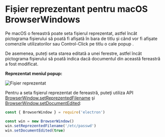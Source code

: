 # Fișier reprezentant pentru macOS BrowserWindows

Pe macOS o fereastră poate seta fișierul reprezentat, astfel încât pictograma fișierului să poată fi afișată în bara de titlu și când vor fi afișate comenzile utilizatorilor sau Control-Click pe titlu o cale popup .

De asemenea, puteți seta starea editată a unei ferestre, astfel încât pictograma fișierului să poată indica dacă documentul din această fereastră a fost modificat.

__Reprezentat meniul popup:__

![Fișier reprezentat](https://cloud.githubusercontent.com/assets/639601/5082061/670a949a-6f14-11e4-987a-9aaa04b23c1d.png)

Pentru a seta fişierul reprezentat de fereastră, puteţi utiliza API [BrowserWindow.setReprezentedFilename](../api/browser-window.md#winsetrepresentedfilenamefilename-macos) şi [BrowserWindow.setDocumentEdited](../api/browser-window.md#winsetdocumenteditededited-macos):

```javascript
const { BrowserWindow } = require('electron')

const win = new BrowserWindow()
win.setReprezentedFilename('/etc/passwd')
win.setDocumentEdited(true)
```
